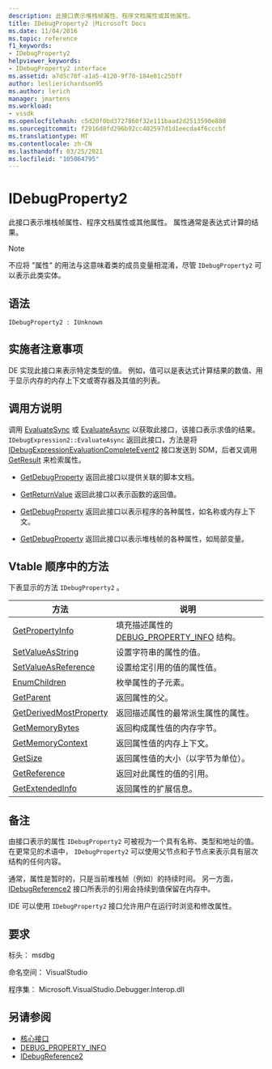 ```yaml
---
description: 此接口表示堆栈帧属性、程序文档属性或其他属性。
title: IDebugProperty2 |Microsoft Docs
ms.date: 11/04/2016
ms.topic: reference
f1_keywords:
- IDebugProperty2
helpviewer_keywords:
- IDebugProperty2 interface
ms.assetid: a7d5c70f-a1a5-4120-9f70-184e01c25bff
author: leslierichardson95
ms.author: lerich
manager: jmartens
ms.workload:
- vssdk
ms.openlocfilehash: c5d20f0bd3727860f32e111baad2d2513590e880
ms.sourcegitcommit: f2916d8fd296b92cc402597d1d1eecda4f6cccbf
ms.translationtype: MT
ms.contentlocale: zh-CN
ms.lasthandoff: 03/25/2021
ms.locfileid: "105064795"
---
```

# <a name="idebugproperty2"></a>IDebugProperty2
此接口表示堆栈帧属性、程序文档属性或其他属性。 属性通常是表达式计算的结果。

> [!NOTE]
> 不应将 "属性" 的用法与这意味着类的成员变量相混淆，尽管 `IDebugProperty2` 可以表示此类实体。

## <a name="syntax"></a>语法

```
IDebugProperty2 : IUnknown
```

## <a name="notes-for-implementers"></a>实施者注意事项
 DE 实现此接口来表示特定类型的值。 例如，值可以是表达式计算结果的数值、用于显示内存的内存上下文或寄存器及其值的列表。

## <a name="notes-for-callers"></a>调用方说明
 调用 [EvaluateSync](../../../extensibility/debugger/reference/idebugexpression2-evaluatesync.md) 或 [EvaluateAsync](../../../extensibility/debugger/reference/idebugexpression2-evaluateasync.md) 以获取此接口，该接口表示求值的结果。 `IDebugExpression2::EvaluateAsync` 返回此接口，方法是将 [IDebugExpressionEvaluationCompleteEvent2](../../../extensibility/debugger/reference/idebugexpressionevaluationcompleteevent2.md) 接口发送到 SDM，后者又调用 [GetResult](../../../extensibility/debugger/reference/idebugexpressionevaluationcompleteevent2-getresult.md) 来检索属性。

- [GetDebugProperty](../../../extensibility/debugger/reference/idebugpropertycreateevent2-getdebugproperty.md) 返回此接口以提供关联的脚本文档。

- [GetReturnValue](../../../extensibility/debugger/reference/idebugreturnvalueevent2-getreturnvalue.md) 返回此接口以表示函数的返回值。

- [GetDebugProperty](../../../extensibility/debugger/reference/idebugprogram2-getdebugproperty.md) 返回此接口以表示程序的各种属性，如名称或内存上下文。

- [GetDebugProperty](../../../extensibility/debugger/reference/idebugstackframe2-getdebugproperty.md) 返回此接口以表示堆栈帧的各种属性，如局部变量。

## <a name="methods-in-vtable-order"></a>Vtable 顺序中的方法
 下表显示的方法 `IDebugProperty2` 。

|方法|说明|
|------------|-----------------|
|[GetPropertyInfo](../../../extensibility/debugger/reference/idebugproperty2-getpropertyinfo.md)|填充描述属性的 [DEBUG_PROPERTY_INFO](../../../extensibility/debugger/reference/debug-property-info.md) 结构。|
|[SetValueAsString](../../../extensibility/debugger/reference/idebugproperty2-setvalueasstring.md)|设置字符串的属性的值。|
|[SetValueAsReference](../../../extensibility/debugger/reference/idebugproperty2-setvalueasreference.md)|设置给定引用的值的属性值。|
|[EnumChildren](../../../extensibility/debugger/reference/idebugproperty2-enumchildren.md)|枚举属性的子元素。|
|[GetParent](../../../extensibility/debugger/reference/idebugproperty2-getparent.md)|返回属性的父。|
|[GetDerivedMostProperty](../../../extensibility/debugger/reference/idebugproperty2-getderivedmostproperty.md)|返回描述属性的最常派生属性的属性。|
|[GetMemoryBytes](../../../extensibility/debugger/reference/idebugproperty2-getmemorybytes.md)|返回构成属性值的内存字节。|
|[GetMemoryContext](../../../extensibility/debugger/reference/idebugproperty2-getmemorycontext.md)|返回属性值的内存上下文。|
|[GetSize](../../../extensibility/debugger/reference/idebugproperty2-getsize.md)|返回属性值的大小（以字节为单位）。|
|[GetReference](../../../extensibility/debugger/reference/idebugproperty2-getreference.md)|返回对此属性的值的引用。|
|[GetExtendedInfo](../../../extensibility/debugger/reference/idebugproperty2-getextendedinfo.md)|返回属性的扩展信息。|

## <a name="remarks"></a>备注
 由接口表示的属性 `IDebugProperty2` 可被视为一个具有名称、类型和地址的值。 在更常见的术语中， `IDebugProperty2` 可以使用父节点和子节点来表示具有层次结构的任何内容。

 通常，属性是暂时的，只是当前堆栈帧（例如）的持续时间。 另一方面， [IDebugReference2](../../../extensibility/debugger/reference/idebugreference2.md) 接口所表示的引用会持续到值保留在内存中。

 IDE 可以使用 `IDebugProperty2` 接口允许用户在运行时浏览和修改属性。

## <a name="requirements"></a>要求
 标头： msdbg

 命名空间： VisualStudio

 程序集： Microsoft.VisualStudio.Debugger.Interop.dll

## <a name="see-also"></a>另请参阅
- [核心接口](../../../extensibility/debugger/reference/core-interfaces.md)
- [DEBUG_PROPERTY_INFO](../../../extensibility/debugger/reference/debug-property-info.md)
- [IDebugReference2](../../../extensibility/debugger/reference/idebugreference2.md)
